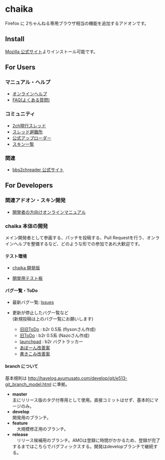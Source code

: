 chaika
======

Firefox に 2ちゃんねる専用ブラウザ相当の機能を追加するアドオンです。


Install
---

[Mozilla 公式サイト](https://addons.mozilla.org/ja/firefox/addon/chaika/)よりインストール可能です。


For Users
---

### マニュアル・ヘルプ
* [オンラインヘルプ](https://github.com/chaika/chaika/wiki)
* [FAQ(よくある質問)](http://bbs2ch.sourceforge.jp/?page=FAQ)

### コミュニティ
* [2ch現行スレッド](http://dig.2ch.net/?keywords=bbs2chreader%2Fchaika&AndOr=0&maxResult=50&atLeast=1&Sort=5&Link=1&Bbs=all&924=1)
* [スレッド避難所](http://jbbs.shitaraba.net/computer/44179/)
* [公式アップローダー](http://bbs2ch.sourceforge.jp/uploader/upload.php)
* [スキン一覧](http://bbs2ch.sourceforge.jp/?page=Skin%2F0.4.5)

### 関連
* [bbs2chreader 公式サイト](http://bbs2ch.sourceforge.jp/)


For Developers
---
### 関連アドオン・スキン開発
* [開発者の方向けオンラインマニュアル](https://github.com/chaika/chaika/wiki#%E9%96%8B%E7%99%BA%E8%80%85%E3%81%AE%E6%96%B9%E5%90%91%E3%81%91)


### chaika 本体の開発
メイン開発者として参画する、パッチを投稿する、Pull Requestを行う、オンラインヘルプを整備するなど、どのような形での参加であれ大歓迎です。

#### テスト環境
* [chaika 開発版](https://github.com/chaika/chaika/tree/develop)

* [開発用テスト板](http://jbbs.shitaraba.net/computer/43679/)

#### バグ一覧・ToDo
* 最新バグ一覧: [Issues](https://github.com/chaika/chaika/issues?q=is%3Aopen+is%3Aissue+-label%3Afixed)

* 更新が停止したバグ一覧など  
    (新規投稿は上のバグ一覧にお願いします)
    * [旧旧ToDo](https://spreadsheets.google.com/pub?key=pbbe5TFNb21RVxOf7ygNJfg) : b2r 0.5系 (flysonさん作成)
    * [旧ToDo](http://d.hatena.ne.jp/nazodane/20080609/1212999112) : b2r 0.5系 (Nazoさん作成)
    * [launchpad](https://bugs.launchpad.net/bbs2ch) : b2r バグトラッカー
    * [あぼーん改善案](http://bbs2ch.sourceforge.jp/?page=%A4%A2%A4%DC%A1%BC%A4%F3%B2%FE%C1%B1)
    * [書きこみ改善案](http://bbs2ch.sourceforge.jp/?page=%BD%F1%A4%AD%B9%FE%A4%DF%B2%FE%C1%B1)

#### branch について
基本規則は http://havelog.ayumusato.com/develop/git/e513-git_branch_model.html に準拠。

* **master**  
  主にリリース版のタグ付専用として使用。直接コミットはせず、基本的にマージのみ。
* **develop**  
  開発用のブランチ。
* **feature**  
　大規模修正用のブランチ。
* **release**  
　リリース候補用のブランチ。AMOは登録に時間がかかるため、登録が完了するまではこちらでバグフィックスする。開発はdevelopブランチで継続する。
